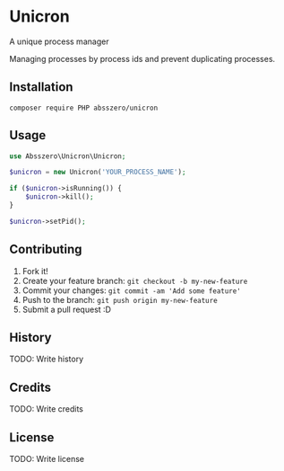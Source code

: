 # Unicron

A unique process manager

Managing processes by process ids and prevent duplicating processes.

## Installation

`composer require PHP
absszero/unicron`

## Usage

~~~php
use Absszero\Unicron\Unicron;

$unicron = new Unicron('YOUR_PROCESS_NAME');

if ($unicron->isRunning()) {
	$unicron->kill();
} 

$unicron->setPid();
~~~


## Contributing

1. Fork it!
2. Create your feature branch: `git checkout -b my-new-feature`
3. Commit your changes: `git commit -am 'Add some feature'`
4. Push to the branch: `git push origin my-new-feature`
5. Submit a pull request :D

## History

TODO: Write history

## Credits

TODO: Write credits

## License

TODO: Write license